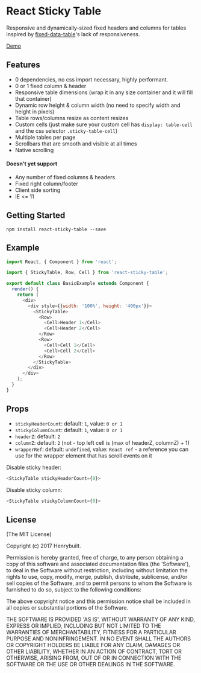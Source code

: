# React Sticky Table

Responsive and dynamically-sized fixed headers and columns for tables inspired by [fixed-data-table](https://facebook.github.io/fixed-data-table/example-object-data.html)'s lack of responsiveness.

[Demo](https://henrybuilt.github.io/react-sticky-table/)

## Features

- 0 dependencies, no css import necessary, highly performant.
- 0 or 1 fixed column & header
- Responsive table dimensions (wrap it in any size container and it will fill that container)
- Dynamic row height & column width (no need to specify width and height in pixels)
- Table rows/columns resize as content resizes
- Custom cells (just make sure your custom cell has `display: table-cell` and the css selector `.sticky-table-cell`)
- Multiple tables per page
- Scrollbars that are smooth and visible at all times
- Native scrolling

#### Doesn't yet support

- Any number of fixed columns & headers
- Fixed right column/footer
- Client side sorting
- IE <= 11

## Getting Started

```
npm install react-sticky-table --save
```

## Example
```javascript
import React, { Component } from 'react';

import { StickyTable, Row, Cell } from 'react-sticky-table';

export default class BasicExample extends Component {
  render() {
    return (
      <div>
        <div style={{width: '100%', height: '400px'}}>
          <StickyTable>
            <Row>
              <Cell>Header 1</Cell>
              <Cell>Header 2</Cell>
            </Row>
            <Row>
              <Cell>Cell 1</Cell>
              <Cell>Cell 2</Cell>
            </Row>
          </StickyTable>
        </div>
      </div>
    );
  }
}
```

## Props

- `stickyHeaderCount`: default: `1`, value: `0 or 1`
- `stickyColumnCount`: default: `1`, value: `0 or 1`
- `headerZ`: default: `2`
- `columnZ`: default: `2` (not - top left cell is (max of headerZ, columnZ) + 1)
- `wrapperRef`: default: `undefined`, value: `React ref` - a reference you can use for the wrapper element that has scroll events on it

Disable sticky header:

```javascript
<StickyTable stickyHeaderCount={0}>
```

Disable sticky column:

```javascript
<StickyTable stickyColumnCount={0}>
```

## License

(The MIT License)

Copyright (c) 2017 Henrybuilt.

Permission is hereby granted, free of charge, to any person obtaining a copy of this software and associated documentation files (the 'Software'), to deal in the Software without restriction, including without limitation the rights to use, copy, modify, merge, publish, distribute, sublicense, and/or sell copies of the Software, and to permit persons to whom the Software is furnished to do so, subject to the following conditions:

The above copyright notice and this permission notice shall be included in all copies or substantial portions of the Software.

THE SOFTWARE IS PROVIDED 'AS IS', WITHOUT WARRANTY OF ANY KIND, EXPRESS OR IMPLIED, INCLUDING BUT NOT LIMITED TO THE WARRANTIES OF MERCHANTABILITY, FITNESS FOR A PARTICULAR PURPOSE AND NONINFRINGEMENT. IN NO EVENT SHALL THE AUTHORS OR COPYRIGHT HOLDERS BE LIABLE FOR ANY CLAIM, DAMAGES OR OTHER LIABILITY, WHETHER IN AN ACTION OF CONTRACT, TORT OR OTHERWISE, ARISING FROM, OUT OF OR IN CONNECTION WITH THE SOFTWARE OR THE USE OR OTHER DEALINGS IN THE SOFTWARE.
